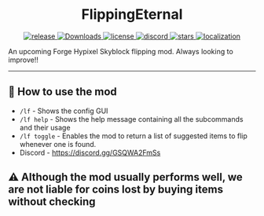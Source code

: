 <h1 align="center">FlippingEternal</h1>

<p align="center">
  <a href="https://github.com/EternalFlipping/FlippingEternal/releases" target="_blank">
    <img alt="release" src="https://img.shields.io/github/v/release/BiscuitDevelopment/SkyblockAddons?color=56bcd3" />
  </a>
  <a href="https://github.com/EternalFlipping/FlippingEternal/releases" target="_blank">
    <img alt="Downloads" src="https://img.shields.io/github/downloads/Moulberry/NotEnoughUpdates/total?color=56bcd3" />
  </a>
  <a href="https://github.com/EternalFlipping/FlippingEternal/blob/master/LICENSE" target="_blank">
    <img alt="license" src="https://img.shields.io/badge/License-MIT-56bcd3" />
  </a>
  <a href="https://discord.gg/GSQWA2FmSs" target="_blank">
    <img alt="discord" src="https://img.shields.io/discord/450878205294018560?color=56bcd3&label=discord" />
  </a>
  <a href="https://github.com/EternalFlipping/FlippingEternal/releases" target="_blank">
  <img alt="stars" src="https://img.shields.io/github/stars/BiscuitDevelopment?color=56bcd3" />
  </a>
  <a href="https://github.com/EternalFlipping/FlippingEternal/releases" target="_blank">
    <img alt="localization" src="https://img.shields.io/badge/build-passing-brightgreen" />
  </a>
</p>

An upcoming Forge Hypixel Skyblock flipping mod. Always looking to improve!!


-----
:pushpin: How to use the mod 
-----

- `/lf` - Shows the config GUI
- `/lf help` - Shows the help message containing all the subcommands and their usage
- `/lf toggle` - Enables the mod to return a list of suggested items to flip whenever one is found.
- Discord - https://discord.gg/GSQWA2FmSs

## :warning: Although the mod usually performs well, we are not liable for coins lost by buying items without checking